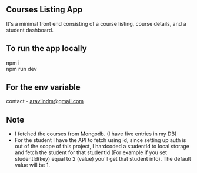 ## Courses Listing App

It's a minimal front end consisting of a course listing, course details, and a student dashboard.

## To run the app locally

npm i  
npm run dev

## For the env variable

contact - araviindm@gmail.com

## Note

- I fetched the courses from Mongodb. (I have five entries in my DB)
- For the student I have the API to fetch using id, since setting up auth is out of the scope of this project, I hardcoded a studentId to local storage and fetch the student for that studentId (For example if you set studentId(key) equal to 2 (value) you'll get that student info). The default value will be 1.

